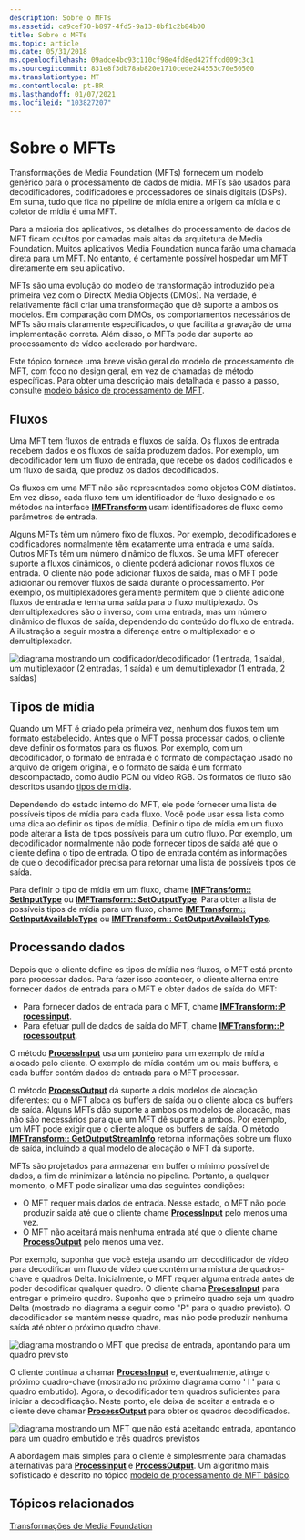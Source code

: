```yaml
---
description: Sobre o MFTs
ms.assetid: ca9cef70-b897-4fd5-9a13-8bf1c2b84b00
title: Sobre o MFTs
ms.topic: article
ms.date: 05/31/2018
ms.openlocfilehash: 09adce4bc93c110cf98e4fd8ed427ffcd009c3c1
ms.sourcegitcommit: 831e8f3db78ab820e1710cede244553c70e50500
ms.translationtype: MT
ms.contentlocale: pt-BR
ms.lasthandoff: 01/07/2021
ms.locfileid: "103827207"
---
```

# <a name="about-mfts"></a>Sobre o MFTs

Transformações de Media Foundation (MFTs) fornecem um modelo genérico para o processamento de dados de mídia. MFTs são usados para decodificadores, codificadores e processadores de sinais digitais (DSPs). Em suma, tudo que fica no pipeline de mídia entre a origem da mídia e o coletor de mídia é uma MFT.

Para a maioria dos aplicativos, os detalhes do processamento de dados de MFT ficam ocultos por camadas mais altas da arquitetura de Media Foundation. Muitos aplicativos Media Foundation nunca farão uma chamada direta para um MFT. No entanto, é certamente possível hospedar um MFT diretamente em seu aplicativo.

MFTs são uma evolução do modelo de transformação introduzido pela primeira vez com o DirectX Media Objects (DMOs). Na verdade, é relativamente fácil criar uma transformação que dê suporte a ambos os modelos. Em comparação com DMOs, os comportamentos necessários de MFTs são mais claramente especificados, o que facilita a gravação de uma implementação correta. Além disso, o MFTs pode dar suporte ao processamento de vídeo acelerado por hardware.

Este tópico fornece uma breve visão geral do modelo de processamento de MFT, com foco no design geral, em vez de chamadas de método específicas. Para obter uma descrição mais detalhada e passo a passo, consulte [modelo básico de processamento de MFT](basic-mft-processing-model.md).

## <a name="streams"></a>Fluxos

Uma MFT tem fluxos de entrada e fluxos de saída. Os fluxos de entrada recebem dados e os fluxos de saída produzem dados. Por exemplo, um decodificador tem um fluxo de entrada, que recebe os dados codificados e um fluxo de saída, que produz os dados decodificados.

Os fluxos em uma MFT não são representados como objetos COM distintos. Em vez disso, cada fluxo tem um identificador de fluxo designado e os métodos na interface [**IMFTransform**](/windows/desktop/api/mftransform/nn-mftransform-imftransform) usam identificadores de fluxo como parâmetros de entrada.

Alguns MFTs têm um número fixo de fluxos. Por exemplo, decodificadores e codificadores normalmente têm exatamente uma entrada e uma saída. Outros MFTs têm um número dinâmico de fluxos. Se uma MFT oferecer suporte a fluxos dinâmicos, o cliente poderá adicionar novos fluxos de entrada. O cliente não pode adicionar fluxos de saída, mas o MFT pode adicionar ou remover fluxos de saída durante o processamento. Por exemplo, os multiplexadores geralmente permitem que o cliente adicione fluxos de entrada e tenha uma saída para o fluxo multiplexado. Os demultiplexadores são o inverso, com uma entrada, mas um número dinâmico de fluxos de saída, dependendo do conteúdo do fluxo de entrada. A ilustração a seguir mostra a diferença entre o multiplexador e o demultiplexador.

![diagrama mostrando um codificador/decodificador (1 entrada, 1 saída), um multiplexador (2 entradas, 1 saída) e um demultiplexador (1 entrada, 2 saídas)](images/f2b95bd5-f862-4d66-9d75-550a90f6cc97.gif)

## <a name="media-types"></a>Tipos de mídia

Quando um MFT é criado pela primeira vez, nenhum dos fluxos tem um formato estabelecido. Antes que o MFT possa processar dados, o cliente deve definir os formatos para os fluxos. Por exemplo, com um decodificador, o formato de entrada é o formato de compactação usado no arquivo de origem original, e o formato de saída é um formato descompactado, como áudio PCM ou vídeo RGB. Os formatos de fluxo são descritos usando [tipos de mídia](media-types.md).

Dependendo do estado interno do MFT, ele pode fornecer uma lista de possíveis tipos de mídia para cada fluxo. Você pode usar essa lista como uma dica ao definir os tipos de mídia. Definir o tipo de mídia em um fluxo pode alterar a lista de tipos possíveis para um outro fluxo. Por exemplo, um decodificador normalmente não pode fornecer tipos de saída até que o cliente defina o tipo de entrada. O tipo de entrada contém as informações de que o decodificador precisa para retornar uma lista de possíveis tipos de saída.

Para definir o tipo de mídia em um fluxo, chame [**IMFTransform:: SetInputType**](/windows/desktop/api/mftransform/nf-mftransform-imftransform-setinputtype) ou [**IMFTransform:: SetOutputType**](/windows/desktop/api/mftransform/nf-mftransform-imftransform-setoutputtype). Para obter a lista de possíveis tipos de mídia para um fluxo, chame [**IMFTransform:: GetInputAvailableType**](/windows/desktop/api/mftransform/nf-mftransform-imftransform-getinputavailabletype) ou [**IMFTransform:: GetOutputAvailableType**](/windows/desktop/api/mftransform/nf-mftransform-imftransform-getoutputavailabletype).

## <a name="processing-data"></a>Processando dados

Depois que o cliente define os tipos de mídia nos fluxos, o MFT está pronto para processar dados. Para fazer isso acontecer, o cliente alterna entre fornecer dados de entrada para o MFT e obter dados de saída do MFT:

-   Para fornecer dados de entrada para o MFT, chame [**IMFTransform::P rocessinput**](/windows/desktop/api/mftransform/nf-mftransform-imftransform-processinput).
-   Para efetuar pull de dados de saída do MFT, chame [**IMFTransform::P rocessoutput**](/windows/desktop/api/mftransform/nf-mftransform-imftransform-processoutput).

O método [**ProcessInput**](/windows/desktop/api/mftransform/nf-mftransform-imftransform-processinput) usa um ponteiro para um exemplo de mídia alocado pelo cliente. O exemplo de mídia contém um ou mais buffers, e cada buffer contém dados de entrada para o MFT processar.

O método [**ProcessOutput**](/windows/desktop/api/mftransform/nf-mftransform-imftransform-processoutput) dá suporte a dois modelos de alocação diferentes: ou o MFT aloca os buffers de saída ou o cliente aloca os buffers de saída. Alguns MFTs dão suporte a ambos os modelos de alocação, mas não são necessários para que um MFT dê suporte a ambos. Por exemplo, um MFT pode exigir que o cliente aloque os buffers de saída. O método [**IMFTransform:: GetOutputStreamInfo**](/windows/desktop/api/mftransform/nf-mftransform-imftransform-getoutputstreaminfo) retorna informações sobre um fluxo de saída, incluindo a qual modelo de alocação o MFT dá suporte.

MFTs são projetados para armazenar em buffer o mínimo possível de dados, a fim de minimizar a latência no pipeline. Portanto, a qualquer momento, o MFT pode sinalizar uma das seguintes condições:

-   O MFT requer mais dados de entrada. Nesse estado, o MFT não pode produzir saída até que o cliente chame [**ProcessInput**](/windows/desktop/api/mftransform/nf-mftransform-imftransform-processinput) pelo menos uma vez.
-   O MFT não aceitará mais nenhuma entrada até que o cliente chame [**ProcessOutput**](/windows/desktop/api/mftransform/nf-mftransform-imftransform-processoutput) pelo menos uma vez.

Por exemplo, suponha que você esteja usando um decodificador de vídeo para decodificar um fluxo de vídeo que contém uma mistura de quadros-chave e quadros Delta. Inicialmente, o MFT requer alguma entrada antes de poder decodificar qualquer quadro. O cliente chama [**ProcessInput**](/windows/desktop/api/mftransform/nf-mftransform-imftransform-processinput) para entregar o primeiro quadro. Suponha que o primeiro quadro seja um quadro Delta (mostrado no diagrama a seguir como "P" para o quadro previsto). O decodificador se mantém nesse quadro, mas não pode produzir nenhuma saída até obter o próximo quadro chave.

![diagrama mostrando o MFT que precisa de entrada, apontando para um quadro previsto](images/f5a88ac6-24da-40e5-b356-649aa6f811c3.gif)

O cliente continua a chamar [**ProcessInput**](/windows/desktop/api/mftransform/nf-mftransform-imftransform-processinput) e, eventualmente, atinge o próximo quadro-chave (mostrado no próximo diagrama como ' I ' para o quadro embutido). Agora, o decodificador tem quadros suficientes para iniciar a decodificação. Neste ponto, ele deixa de aceitar a entrada e o cliente deve chamar [**ProcessOutput**](/windows/desktop/api/mftransform/nf-mftransform-imftransform-processoutput) para obter os quadros decodificados.

![diagrama mostrando um MFT que não está aceitando entrada, apontando para um quadro embutido e três quadros previstos](images/ae014a1a-9d03-4cfa-a04d-4a63bdc83f73.gif)

A abordagem mais simples para o cliente é simplesmente para chamadas alternativas para [**ProcessInput**](/windows/desktop/api/mftransform/nf-mftransform-imftransform-processinput) e [**ProcessOutput**](/windows/desktop/api/mftransform/nf-mftransform-imftransform-processoutput). Um algoritmo mais sofisticado é descrito no tópico [modelo de processamento de MFT básico](basic-mft-processing-model.md).

## <a name="related-topics"></a>Tópicos relacionados

<dl> <dt>

[Transformações de Media Foundation](media-foundation-transforms.md)
</dt> </dl>

 

 



